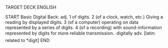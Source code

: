 TARGET DECK
ENGLISH

START
Basic
Digital
Back: adj. 1 of digits. 2 (of a clock, watch, etc.) Giving a reading by displayed digits. 3 (of a computer) operating on data represented by a series of digits. 4 (of a recording) with sound-information represented by digits for more reliable transmission.  digitally adv. [latin: related to *digit]
END
